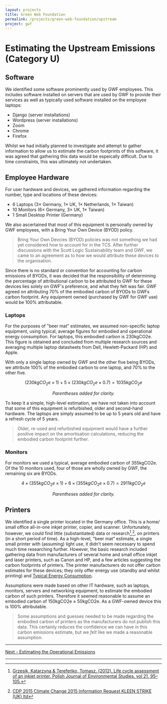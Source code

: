 ```yaml
---
layout: projects
title: Green Web Foundation
permalink: /projects/green-web-foundation/upstream
project: gwf
---
```


# Estimating the Upstream Emissions (Category U)

## Software

We identified some software prominently used by GWF employees. This includes software installed on servers that are used by GWF to provide their services as well as typically used software installed on the employee laptops:
- Django (server installations)
- Wordpress (server installations)
- Zoom
- Chrome
- Firefox 

Whilst we had initially planned to investigate and attempt to gather information to allow us to estimate the carbon footprints of this software, it was agreed that gathering this data would be espeically difficult. Due to time constraints, this was ultimately not undertaken.

## Employee Hardware

For user hardware and devices, we gathered information regarding the number, type and locations of these devices:

- 6 Laptops (3× Germany, 1× UK, 1× Netherlands, 1× Taiwan)
- 10 Monitors (6× Germany, 3× UK, 1× Taiwan)
- 1 Small Desktop Printer (Germany)

We also ascertained that most of this equipment is personally owned by GWF employees, with a Bring Your Own Device (BYOD) policy. 

> Bring Your Own Devcies (BYOD) policies was not something we had yet considered how to account for in the TCS. After further discussions with the Scott Logic Sustainability team and GWF, we came to an agreement as to how we would attribute these devices to the organisation.

Since there is no standard or convention for accounting for carbon emissions of BYODs, it was decided that the responsibility of determining the percentage of attributional carbon to be attributed to GWF for these devices lies solely on GWF's preference, and what they felt was fair. GWF agreed on attributing 70% of the embodied carbon of BYODs to GWFs carbon footprint. Any equipment owned (purchased by GWF for GWF use) would be 100% attributable.

### Laptops

For the purposes of "beer mat" estimates, we assumed non-specific laptop equipment, using typical, average figures for embodied and operational energy consumption. For laptops, this embodied carbon is 230kgCO2e. This figure is obtained and concluded from multiple research sources and averaging multiple laptop datasheets from Dell, Hewlett-Packard (HP) and Apple.

With only a single laptop owned by GWF and the other five being BYODs, we attribute 100% of the embodied carbon to one laptop, and 70% to the other five.

$$ (230kgCO_2e \times 1) + 5 \times (230kgCO_2e \times 0.7) = 1035kgCO_2e $$

<p style="text-align:center; font-style: italic;">Parentheses added for clarity.</p>

To keep it a simple, high-level estimation, we have not taken into account that some of this equipment is refurbished, older and second-hand hardware. The laptops are simply assumed to be up to 5 years old and have a refresh cycle of 5 years. 

> Older, re-used and refurbished equipment would have a further positive impact on the amortisation calculations, reducing the embodied carbon footprint further.


### Monitors

For monitors we used a typical, average embodied carbon of 355kgCO2e. Of the 10 monitors used, four of those are wholly owned by GWF, the remaining six are BYODs. 

$$ 4 \times (355kgCO_2e \times 1) + 6 \times (355kgCO_2e \times 0.7) = 2911kgCO_2e $$

<p style="text-align:center; font-style: italic;">Parentheses added for clarity.</p>


## Printers

We identified a single printer located in the Germany office. This is a home/ small office all-in-one inkjet printer, copier, and scanner. Unfortunately, however, we could find little (substantiated) data or research[^1],[^2], on printers (in a short period of time). As a high-level, “beer mat” estimate, a single small printer with (assuming) light use, it didn’t seem necessary to spend much time researching further. However, the basic research included gathering data from manufacturers of several home and small office inkjet and laser printers, such as Canon and HP, and a few articles suggesting the carbon footprints of printers. The printer manufacturers do not offer carbon estimates for these devices; they only offer energy use (standby and whilst printing) and [Typical Energy Consumption](/glossary#typical-energy-consumption-tec).

Assumptions were made based on other IT hardware, such as laptops, monitors, servers and networking equipment, to estimate the embodied carbon of such printers. Therefore it seemed reasonable to assume an embodied carbon of 150kgCO2e ± 50kgCO2e. As a GWF-owned device this is 100% attributable.

> Some assumptions and guesses needed to be made regarding the embodied carbon of printers as the manufacturers do not publish this data. This certainly reduces the confidence we can have in this carbon emissions estimate, but we *felt* like we made a reasonable assumption.

---

[Next - Estimating the Operational Emissions](operational)

---

[^1]:[Grzesik, Katarzyna & Terefeńko, Tomasz. (2012). Life cycle assessment of an inkjet printer. Polish Journal of Environmental Studies. vol 21. 95–105.](https://www.researchgate.net/publication/276385268_Life_cycle_assessment_of_an_inkjet_printer)
[^2]:[CDP 2015 Climate Change 2015 Information Request KLEEN STRIKE (UK) ltd](https://www.kleenstrike.co.uk/carbon/carbon2015.pdf)